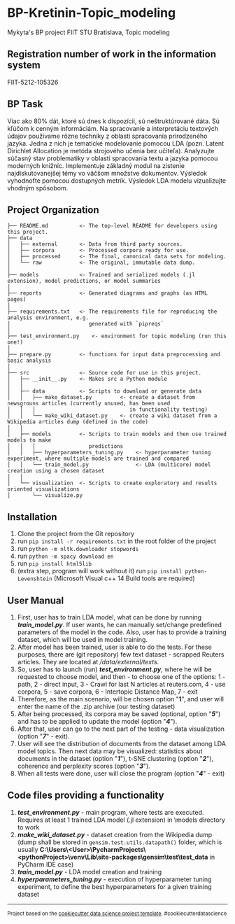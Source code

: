 BP-Kretinin-Topic_modeling
==============================

Mykyta's BP project FIIT STU Bratislava, Topic modeling 

Registration number of work in the information system
------------

FIIT-5212-105326

BP Task
------------

Viac ako 80% dát, ktoré sú dnes k dispozícii, sú neštruktúrované dáta. Sú kľúčom k cenným informáciám. Na spracovanie a interpretáciu textových údajov používame rôzne techniky z oblasti spracovania prirodzeného jazyka. Jedna z nich je tematické modelovanie pomocou LDA (pozn. Latent Dirichlet Allocation je metóda strojového učenia bez učiteľa). Analyzujte súčasný stav problematiky v oblasti spracovania textu a jazyka pomocou moderných knižníc. Implementuje základný modul na zistenie najdiskutovanejšej témy vo väčšom množstve dokumentov. Výsledok vyhodnoťte pomocou dostupných metrík. Výsledok LDA modelu vizualizujte vhodným spôsobom.

Project Organization
------------


    ├── README.md          <- The top-level README for developers using this project.
    ├── data
    │   ├── external       <- Data from third party sources.
    │   ├── corpora        <- Processed corpora ready for use.
    │   ├── processed      <- The final, canonical data sets for modeling.
    │   └── raw            <- The original, immutable data dump.
    │
    ├── models             <- Trained and serialized models (.jl extension), model predictions, or model summaries
    │
    ├── reports            <- Generated diagrams and graphs (as HTML pages)
    │
    ├── requirements.txt   <- The requirements file for reproducing the analysis environment, e.g.
    │                         generated with `pipreqs`
    │
    ├── test_environment.py    <- environment for topic modeling (run this one!)
    │
    ├── prepare.py         <- functions for input data preprocessing and basic analysis
    │
    ├── src                <- Source code for use in this project.
    │   ├── __init__.py    <- Makes src a Python module
    │   │
    │   ├── data           <- Scripts to download or generate data
    │   │   ├── make_dataset.py         <- create a dataset from newsgrouns articles (currently unused, has been used
    │   │   │                              in functionality testing)
    │   │   └── make_wiki_dataset.py    <- create a wiki dataset from a Wikipedia articles dump (defined in the code)
    │   │
    │   ├── models         <- Scripts to train models and then use trained models to make
    │   │   │                 predictions
    │   │   ├── hyperparameters_tuning.py    <- hyperparameter tuning experiment, where multiple models are trained and compared
    │   │   └── train_model.py               <- LDA (multicore) model creation using a chosen dataset
    │   │
    │   └── visualization  <- Scripts to create exploratory and results oriented visualizations
    │       └── visualize.py

Installation
--------

1) Clone the project from the Git repository
2) run `pip install -r requirements.txt` in the root folder of the project
3) run `python -m nltk.downloader stopwords`
4) run `python -m spacy download en`
5) run `pip install html5lib`
6) (extra step, program will work without it) run `pip install python-Levenshtein` (Microsoft Visual c++ 14 Build tools are required)

User Manual
--------

1) First, user has to train LDA model, what can be done by running ***train_model.py***. If user wants, he can manually set/change predefined parameters of the model in the code. Also, user has to provide a training dataset, which will be used in model training.
2) After model has been trained, user is able to do the tests. For these purposes, there are (git repository) few text dataset - scrapped Reuters articles. They are located at */data/external/texts*.
3) So, user has to launch (run) ***test_environment.py***, where he will be requested to choose model, and then - to choose one of the options: 
    1 - path,
    2 - direct input,
    3 - Crawl for last N articles at reuters.com,
    4 - use corpora,
    5 - save corpora,
    6 - Intertopic Distance Map,
    7 - exit
4) Therefore, as the main scenario, will be chosen option "**1**", and user will enter the name of the .zip archive (our testing dataset)
5) After being processed, its corpora may be saved (optional, option "***5***") and has to be applied to update the model (option "***4***").
6) After that, user can go to the next part of the testing - data visualization (option "***7***" - exit).
7) User will see the distribution of documents from the dataset among LDA model topics. Then next data may be visualized: statistics about documents in the dataset (option "***1***"),  t-SNE clustering (option "***2***"), coherence and perplexity scores (option "***3***").
8) When all tests were done, user will close the program (option "***4***" -  exit)

Code files providing a functionality
--------

1) ***test_environment.py*** - main program, where tests are executed. Requires at least 1 trained LDA model (.jl extension) in \models directory to work
2) ***make_wiki_dataset.py*** - dataset creation from the Wikipedia dump
                          (dump shall be stored in `gensim.test.utils.datapath()` folder, which is usually
                           **C:\Users\\\<User>\PycharmProjects\\\<pythonProject>\venv\Lib\site-packages\gensim\test\test_data** in PyCharm IDE case)
4) ***train_model.py*** - LDA model creation and training
5) ***hyperparameters_tuning.py*** - execution of hyperparameter tuning experiment, to define the best hyperparameters for a given training dataset

--------

<p><small>Project based on the <a target="_blank" href="https://drivendata.github.io/cookiecutter-data-science/">cookiecutter data science project template</a>. #cookiecutterdatascience</small></p>
